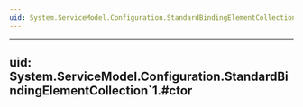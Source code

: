 ```yaml
---
uid: System.ServiceModel.Configuration.StandardBindingElementCollection`1
---
```


---
uid: System.ServiceModel.Configuration.StandardBindingElementCollection`1.#ctor
---
